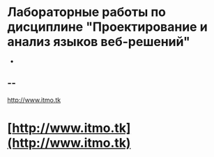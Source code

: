 # Лабораторные работы по дисциплине "Проектирование и анализ языков веб-решений"
-
--
---

http://www.itmo.tk
# [http://www.itmo.tk](http://www.itmo.tk)